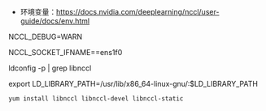 




- 环境变量：https://docs.nvidia.com/deeplearning/nccl/user-guide/docs/env.html




NCCL_DEBUG=WARN


NCCL_SOCKET_IFNAME==ens1f0



ldconfig -p | grep libnccl

export LD_LIBRARY_PATH=/usr/lib/x86_64-linux-gnu/:$LD_LIBRARY_PATH


```
yum install libnccl libnccl-devel libnccl-static
```





